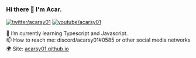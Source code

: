 ### Hi there 👋 I'm Acar.

[![twitter/acarsy01](https://img.shields.io/twitter/url?color=blue&label=follow%20me&logo=twitter&style=flat-square&url=https%3A%2F%2Ftwitter.com%2Facarsy01)](https://twitter.com/acarsy01)
[![youtube/acarsy01](https://img.shields.io/twitter/url?color=red&label=subscribe%20me&logo=youtube&style=flat-square&url=https%3A%2F%2Fyoutube.com%2FUC4BNfA649NfbFUnEvb_6F4Q)](https://www.youtube.com/channel/UC4BNfA649NfbFUnEvb_6F4Q)

🌱 I’m currently learning Typescript and Javascript. <br />
📫 How to reach me: discord/acarsy01#0585 or other social media networks <br />
🌍 Site: [acarsy01.github.io](https://acarsy01.github.io)
